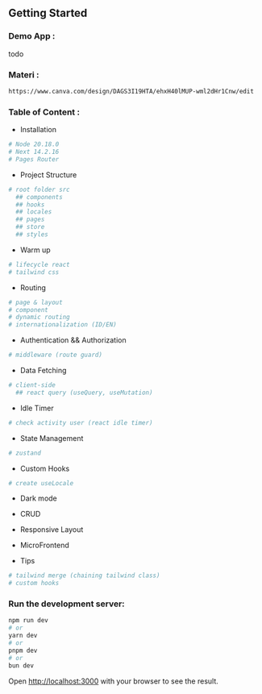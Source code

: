 ## Getting Started

### Demo App :

todo

### Materi :

```bash
https://www.canva.com/design/DAGS3I19HTA/ehxH40lMUP-wml2dHr1Cnw/edit
```

### Table of Content :

- Installation

```bash
# Node 20.18.0
# Next 14.2.16
# Pages Router
```

- Project Structure

```bash
# root folder src
  ## components
  ## hooks
  ## locales
  ## pages
  ## store
  ## styles
```

- Warm up

```bash
# lifecycle react
# tailwind css
```

- Routing

```bash
# page & layout
# component
# dynamic routing
# internationalization (ID/EN)
```

- Authentication && Authorization

```bash
# middleware (route guard)
```

- Data Fetching

```bash
# client-side
  ## react query (useQuery, useMutation)
```

- Idle Timer

```bash
# check activity user (react idle timer)
```

- State Management

```bash
# zustand
```

- Custom Hooks

```bash
# create useLocale
```

- Dark mode

- CRUD

- Responsive Layout

- MicroFrontend

- Tips

```bash
# tailwind merge (chaining tailwind class)
# custom hooks
```

### Run the development server:

```bash
npm run dev
# or
yarn dev
# or
pnpm dev
# or
bun dev
```

Open [http://localhost:3000](http://localhost:3000) with your browser to see the result.
